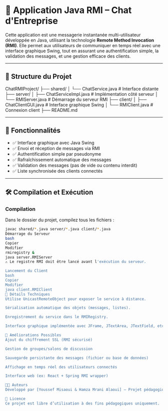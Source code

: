 # 💬 Application Java RMI – Chat d'Entreprise

Cette application est une messagerie instantanée multi-utilisateur développée en Java, utilisant la technologie **Remote Method Invocation (RMI)**. Elle permet aux utilisateurs de communiquer en temps réel avec une interface graphique Swing, tout en assurant une authentification simple, la validation des messages, et une gestion efficace des clients.

---

## 📁 Structure du Projet

ChatRMIProject/
├── shared/
│ └── ChatService.java # Interface distante
├── server/
│ ├── ChatServiceImpl.java # Implémentation côté serveur
│ └── RMIServer.java # Démarrage du serveur RMI
├── client/
│ ├── ChatClientGUI.java # Interface graphique Swing
│ └── RMIClient.java # Connexion client
├── README.md

---

## 🚀 Fonctionnalités

- ✅ Interface graphique avec Java Swing
- ✅ Envoi et réception de messages via RMI
- ✅ Authentification simple par pseudonyme
- ✅ Rafraîchissement automatique des messages
- ✅ Validation des messages (pas de vide ou contenu interdit)
- ✅ Liste synchronisée des clients connectés

---

## 🛠️ Compilation et Exécution

### Compilation

Dans le dossier du projet, compilez tous les fichiers :

```bash
javac shared/*.java server/*.java client/*.java
Démarrage du Serveur
bash
Copier
Modifier
rmiregistry &
java server.RMIServer
⚠️ Le registre RMI doit être lancé avant l'exécution du serveur.

Lancement du Client
bash
Copier
Modifier
java client.RMIClient
🔧 Détails Techniques
Utilise UnicastRemoteObject pour exposer le service à distance.

Sérialisation automatique des objets (messages, listes).

Enregistrement du service dans le RMIRegistry.

Interface graphique implémentée avec JFrame, JTextArea, JTextField, etc.

🧱 Améliorations Possibles
Ajout du chiffrement SSL (RMI sécurisé)

Gestion de groupes/salons de discussion

Sauvegarde persistante des messages (fichier ou base de données)

Affichage en temps réel des utilisateurs connectés

Interface web (ex: React + Spring RMI wrapper)

👨‍💻 Auteurs
Développé par [Youssef Misaoui & Hamza Mrani Alaoui] – Projet pédagogique sur Java RMI.

📄 Licence
Ce projet est libre d’utilisation à des fins pédagogiques uniquement.